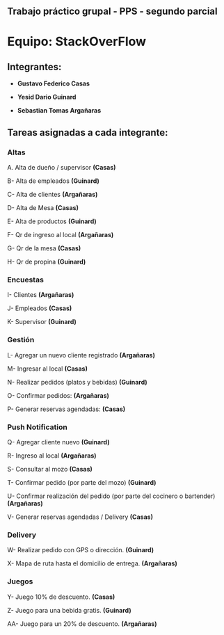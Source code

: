 ## Trabajo práctico grupal - PPS - segundo parcial

# Equipo: StackOverFlow

## Integrantes:

- **Gustavo Federico Casas** 

- **Yesid Dario Guinard**

- **Sebastian Tomas Argañaras**

## Tareas asignadas a cada integrante:

### Altas

A. Alta de dueño / supervisor **(Casas)**

B- Alta de empleados **(Guinard)**

C- Alta de clientes **(Argañaras)**

D- Alta de Mesa **(Casas)**

E- Alta de productos **(Guinard)**

F- Qr de ingreso al local **(Argañaras)**

G- Qr de la mesa **(Casas)**

H- Qr de propina **(Guinard)**

### Encuestas
I- Clientes **(Argañaras)**

J- Empleados **(Casas)**

K- Supervisor **(Guinard)**

### Gestión
L- Agregar un nuevo cliente registrado **(Argañaras)**

M- Ingresar al local **(Casas)**

N- Realizar pedidos (platos y bebidas) **(Guinard)**

O- Confirmar pedidos: **(Argañaras)**

P- Generar reservas agendadas: **(Casas)**

### Push Notification
Q- Agregar cliente nuevo **(Guinard)**

R- Ingreso al local **(Argañaras)**

S- Consultar al mozo **(Casas)**

T- Confirmar pedido (por parte del mozo) **(Guinard)**

U- Confirmar realización del pedido (por parte del cocinero o bartender) **(Argañaras)**

V- Generar reservas agendadas / Delivery **(Casas)**

### Delivery
W- Realizar pedido con GPS o dirección. **(Guinard)**

X- Mapa de ruta hasta el domicilio de entrega. **(Argañaras)**

### Juegos
Y- Juego 10% de descuento. **(Casas)**

Z- Juego para una bebida gratis. **(Guinard)**

AA- Juego para un 20% de descuento. **(Argañaras)**

